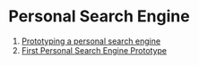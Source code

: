 
Personal Search Engine
======================

1. [Prototyping a personal search engine](/blog/2023/03/07/prototyping-a-personal-search-engine.md)
2. [First Personal Search Engine Prototype](/blog/2023/03/10/first-prototype-pse.md)

